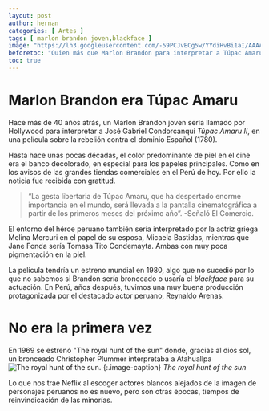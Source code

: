 ```yaml
---
layout: post
author: hernan
categories: [ Artes ]
tags: [ marlon brandon joven,blackface ]
image: "https://lh3.googleusercontent.com/-59PCJvECg5w/YYdiHvBi1aI/AAAAAAABhZY/c-iYVEDBJdM2tGLaehhdXp8S4poPpRkiwCLcBGAsYHQ/s1600/1636262427360819-0.png"
beforetoc: "Quien más que Marlon Brandon para interpretar a Túpac Amaru, eso pensó Hollywood, muchos años antes que Neflix"
toc: true
---
```


# Marlon Brandon era Túpac Amaru

Hace más de 40 años atrás, un Marlon Brandon joven sería llamado por Hollywood para interpretar a José Gabriel Condorcanqui *Túpac Amaru II*, en una película sobre la rebelión contra el dominio Español (1780). 

Hasta hace unas pocas décadas, el color predominante de piel en el cine era el banco decolorado, en especial para los papeles principales. Como en los avisos de las grandes tiendas comerciales en el Perú de hoy. Por ello la noticia fue recibida con gratitud.

> “La gesta libertaria de Túpac Amaru, que ha despertado enorme importancia en el mundo, será llevada a la pantalla cinematográfica a partir de los primeros meses del próximo año”. -Señaló El Comercio.

El entorno del héroe peruano también sería interpretado por la actriz griega Melina Mercuri en el papel de su esposa, Micaela Bastidas, mientras que Jane Fonda sería Tomasa Tito Condemayta. Ambas con muy poca pigmentación en la piel.

La película tendría un estreno mundial en 1980, algo que no sucedió por lo que no sabemos si Brandon sería bronceado o usaría el *blackface* para su actuación. En Perú, años después, tuvimos una muy buena producción protagonizada por el destacado actor peruano, Reynaldo Arenas.  

# No era la primera vez

En 1969 se estrenó "The royal hunt of the sun" donde, gracias al dios sol, un bronceado Christopher Plummer interpretaba a Atahuallpa ![The royal hunt of the sun](https://lh3.googleusercontent.com/-B7NeBSj6uxE/YYdq4InRqqI/AAAAAAABhZ4/i3R30kXKaSsY894BfQrfxMLzA6ZkODu_wCLcBGAsYHQ/s1600/1636264670709611-0.png). 
{:.image-caption}
*The royal hunt of the sun*

Lo que nos trae Neflix al escoger actores blancos alejados de la imagen de personajes peruanos no es nuevo, pero son otras épocas, tiempos de reinvindicación de las minorías.
